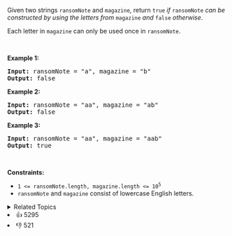 <p>Given two strings <code>ransomNote</code> and <code>magazine</code>, return <code>true</code><em> if </em><code>ransomNote</code><em> can be constructed by using the letters from </em><code>magazine</code><em> and </em><code>false</code><em> otherwise</em>.</p>

<p>Each letter in <code>magazine</code> can only be used once in <code>ransomNote</code>.</p>

<p>&nbsp;</p> 
<p><strong class="example">Example 1:</strong></p> 
<pre><strong>Input:</strong> ransomNote = "a", magazine = "b"
<strong>Output:</strong> false
</pre>
<p><strong class="example">Example 2:</strong></p> 
<pre><strong>Input:</strong> ransomNote = "aa", magazine = "ab"
<strong>Output:</strong> false
</pre>
<p><strong class="example">Example 3:</strong></p> 
<pre><strong>Input:</strong> ransomNote = "aa", magazine = "aab"
<strong>Output:</strong> true
</pre> 
<p>&nbsp;</p> 
<p><strong>Constraints:</strong></p>

<ul> 
 <li><code>1 &lt;= ransomNote.length, magazine.length &lt;= 10<sup>5</sup></code></li> 
 <li><code>ransomNote</code> and <code>magazine</code> consist of lowercase English letters.</li> 
</ul>

<div><details><summary>Related Topics</summary><div><li>Hash Table</li><li>String</li><li>Counting</li></div></details></div>
<div><li>👍 5295</li><li>👎 521</li></div>